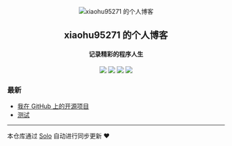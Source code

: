 <p align="center"><img alt="xiaohu95271 的个人博客" src="https://static.b3log.org/images/brand/solo-32.png"></p><h2 align="center">
xiaohu95271 的个人博客
</h2>

<h4 align="center">记录精彩的程序人生</h4>
<p align="center"><a title="xiaohu95271 的个人博客" target="_blank" href="https://github.com/xiaohu95271/solo-blog"><img src="https://img.shields.io/github/last-commit/xiaohu95271/solo-blog.svg?style=flat-square&color=FF9900"></a>
<a title="GitHub repo size in bytes" target="_blank" href="https://github.com/xiaohu95271/solo-blog"><img src="https://img.shields.io/github/repo-size/xiaohu95271/solo-blog.svg?style=flat-square"></a>
<a title="Solo Version" target="_blank" href="https://github.com/b3log/solo/releases"><img src="https://img.shields.io/badge/solo-3.6.6-f1e05a.svg?style=flat-square&color=blueviolet"></a>
<a title="Hits" target="_blank" href="https://github.com/b3log/hits"><img src="https://hits.b3log.org/xiaohu95271/solo-blog.svg"></a></p>

### 最新

* [我在 GitHub 上的开源项目](http://www.gyht.top/my-github-repos)
* [测试](http://www.gyht.top/articles/2019/10/30/1572410654791.html)



---

本仓库通过 [Solo](https://github.com/b3log/solo) 自动进行同步更新 ❤️ 